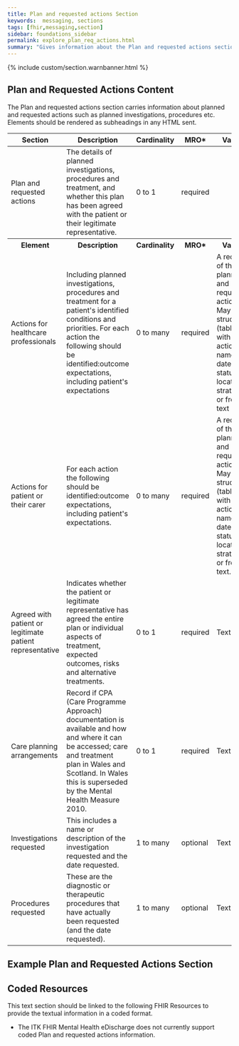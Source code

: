 ```yaml
---
title: Plan and requested actions Section
keywords:  messaging, sections
tags: [fhir,messaging,section]
sidebar: foundations_sidebar
permalink: explore_plan_req_actions.html
summary: "Gives information about the Plan and requested actions section"
---
```


{% include custom/section.warnbanner.html %}

## Plan and Requested Actions Content ##
The Plan and requested actions section carries information about planned and requested actions such as planned investigations, procedures etc. Elements should be rendered as subheadings in any HTML sent.

<table style="width:100%;max-width: 100%;">
	<thead>
		<tr>
			<th width="18%">Section</th>
			<th width="30%">Description</th>
			<th width="11%">Cardinality</th>
			<th width="11%">MRO*</th>
			<th width="30%">Values</th>
		</tr>
	</thead>
 <tbody>
  <tr>
   <td>Plan and requested actions</td>
   <td>The details of planned investigations, procedures and treatment, and whether this plan has been agreed with the patient or their legitimate representative.</td>
   <td>0 to 1</td>
   <td>required</td>
   <td>&nbsp;</td>
  </tr>
		<tr>
			<th>Element</th>
			<th>Description</th>
			<th>Cardinality</th>
			<th>MRO*</th>
			<th>Values</th>
		</tr>
  <tr>
   <td>Actions for healthcare professionals</td>
   <td>Including planned investigations, procedures and treatment for a patient's identified conditions and priorities. For each action the following should be identified:outcome expectations, including patient's expectations</td>
   <td>0 to many</td>
   <td>required</td>
   <td>A record of the planned and requested actions. May be structured (table), with actions, names, dates, status, location, strategies, or free text</td>
  </tr>
  <tr>
   <td>Actions for patient or their carer</td>
   <td>For each action the following should be identified:outcome expectations, including patient's expectations.</td>
   <td>0 to many</td>
   <td>required</td>
   <td>A record of the planned and requested actions. May be structured (table), with actions, names, dates, status, location, strategies, or free text.</td>
  </tr>
  <tr>
   <td>Agreed with patient or legitimate patient representative</td>
   <td>Indicates whether the patient or legitimate representative has agreed the entire plan or individual aspects of treatment, expected outcomes, risks and alternative treatments.</td>
   <td>0 to 1</td>
   <td>required</td>
   <td>Text</td>
  </tr>
  <tr>
   <td>Care planning arrangements</td>
   <td>Record if CPA (Care Programme Approach) documentation is available and how and where it can be accessed; care and treatment plan in Wales and Scotland. In Wales this is superseded by the Mental Health Measure 2010.</td>
   <td>0 to 1</td>
   <td>required</td>
   <td>Text</td>
  </tr>
  <tr>
   <td>Investigations requested</td>
   <td>This includes a name or description of the investigation requested and the date requested.</td>
   <td>1 to many</td>
   <td>optional</td>
   <td>Text</td>
  </tr>
  <tr>
   <td>Procedures requested</td>
   <td>These are the diagnostic or therapeutic procedures that have actually been requested (and the date requested).</td>
   <td>1 to many</td>
   <td>optional</td>
   <td>Text</td>
  </tr>
 </tbody>
</table>

##  Example Plan and Requested Actions Section ##

<script src="https://gist.github.com/IOPS-DEV/1bdcde4481d7de7dfdf7bcc266529e10.js"></script>

## Coded Resources ##

This text section should be linked to the following FHIR Resources to provide the textual information in a coded format.

- The ITK FHIR Mental Health eDischarge does not currently support coded Plan and requested actions information.






